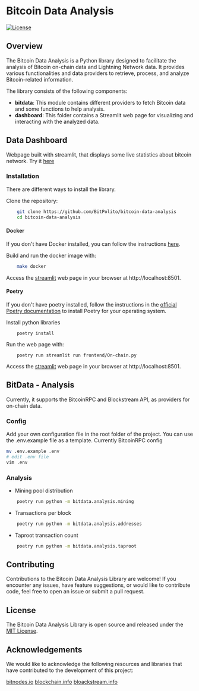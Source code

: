 # Bitcoin Data Analysis

[![License](https://img.shields.io/badge/license-MIT-blue.svg)](https://github.com/your-username/bitcoin-data-analysis/blob/main/LICENSE)

## Overview

The Bitcoin Data Analysis is a Python library designed to facilitate the analysis of Bitcoin on-chain data and Lightning Network data. It provides various functionalities and data providers to retrieve, process, and analyze Bitcoin-related information.

The library consists of the following components:

- **bitdata**: This module contains different providers to fetch Bitcoin data and some functions to help analysis.
- **dashboard**: This folder contains a Streamlit web page for visualizing and interacting with the analyzed data.


## Data Dashboard

Webpage built with streamlit, that displays some live statistics about bitcoin network. Try it [here](https://bumblebee00-data-analysis-on-chain-kk5uep.streamlit.app/)


### Installation

There are different ways to install the library.

<!-- ### Pip

1. Install the library from PyPI:

```bash
    pip install bitdata
``` -->


Clone the repository:
   
```bash
    git clone https://github.com/BitPolito/bitcoin-data-analysis
    cd bitcoin-data-analysis
```

#### Docker
If you don't have Docker installed, you can follow the instructions [here](https://docs.docker.com/get-docker/).

Build and run the docker image with:

```bash
    make docker 
```
Access the [streamlit](https://streamlit.io/) web page in your browser at http://localhost:8501.

#### Poetry
If you don't have poetry installed, follow the instructions in the [official Poetry documentation](https://python-poetry.org/docs/#installation) to install Poetry for your operating system.


Install python libraries
```
    poetry install
```

Run the web page with:
```
    poetry run streamlit run frontend/On-chain.py
```

Access the [streamlit](https://streamlit.io/) web page in your browser at http://localhost:8501.


## BitData - Analysis

Currently, it supports the BitcoinRPC and Blockstream API, as providers for on-chain data.

### Config
Add your own configuration file in the root folder of the project. 
You can use the .env.example file as a template.
Currently BitcoinRPC config 
```bash
mv .env.example .env
# edit .env file
vim .env
```

### Analysis

- Mining pool distribution
```bash
    poetry run python -m bitdata.analysis.mining
```

- Transactions per block
```bash
    poetry run python -m bitdata.analysis.addresses
```
  
- Taproot transaction count 
```bash
    poetry run python -m bitdata.analysis.taproot
```

## Contributing

Contributions to the Bitcoin Data Analysis Library are welcome! If you encounter any issues, have feature suggestions, or would like to contribute code, feel free to open an issue or submit a pull request.

<!-- Please ensure that your contributions align with the project's coding style and follow the guidelines specified in the CONTRIBUTING.md file. -->

## License

The Bitcoin Data Analysis Library is open source and released under the [MIT License](https://github.com/your-username/bitcoin-data-analysis/blob/main/LICENSE).


## Acknowledgements
We would like to acknowledge the following resources and libraries that have contributed to the development of this project:

[bitnodes.io](https://bitnodes.io/)
[blockchain.info](https://www.blockchain.info)
[bloackstream.info](https://blockstream.info)


